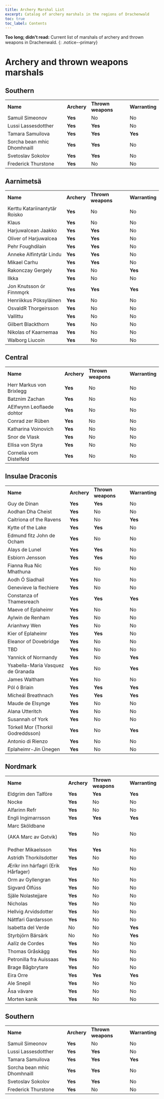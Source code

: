 ```yaml
---
title: Archery Marshal List 
excerpt: Catalog of archery marshals in the regions of Drachenwald
toc: true
toc_label: Contents
---
```


__Too long; didn't read:__ Current list of marshals of archery and thrown weapons in Drachenwald. 
{: .notice--primary}

# Archery and thrown weapons marshals 

## Southern


<table><tr><td><strong>Name</strong></td><td><strong>Archery</strong></td><td><strong>Thrown weapons</strong></td><td><strong>Warranting</strong></td>
  </tr><tr><td>Samuil Simeonov</td><td><strong>Yes</strong></td><td>No</td><td>No</td>
  </tr><tr><td>Lussi Lassesdotther</td><td><strong>Yes</strong></td><td><strong>Yes</strong></td><td>No</td>
  </tr><tr><td>Tamara Samuilova</td><td><strong>Yes</strong></td><td><strong>Yes</strong></td><td><strong>Yes</strong></td>
  </tr><tr><td>Sorcha bean mhic Dhomhnaill</td><td><strong>Yes</strong></td><td><strong>Yes</strong></td><td>No</td>
  </tr><tr><td>Svetoslav Sokolov</td><td><strong>Yes</strong></td><td><strong>Yes</strong></td><td>No</td>
  </tr><tr><td>Frederick Thurstone</td><td><strong>Yes</strong></td><td>No</td><td>No</td>
  </tr>
</table>


## Aarnimetsä


<table><tr><td><strong>Name</strong></td><td><strong>Archery</strong></td><td><strong>Thrown weapons</strong></td><td><strong>Warranting</strong></td>
  </tr><tr><td>Kerttu Katariinantytär Roisko</td><td><strong>Yes</strong></td><td>No</td><td>No</td>
  </tr><tr><td>Klaus</td><td><strong>Yes</strong></td><td>No</td><td>No</td>
  </tr><tr><td>Harjuwalcean Jaakko</td><td><strong>Yes</strong></td><td><strong>Yes</strong></td><td>No</td>
  </tr><tr><td>Oliver of Harjuwalcea</td><td><strong>Yes</strong></td><td><strong>Yes</strong></td><td>No</td>
  </tr><tr><td>Pehr Foughdilain</td><td><strong>Yes</strong></td><td><strong>Yes</strong></td><td>No</td>
  </tr><tr><td>Anneke Alfintytär Lindu</td><td><strong>Yes</strong></td><td><strong>Yes</strong></td><td>No</td>
  </tr><tr><td>Mikael Carhu</td><td><strong>Yes</strong></td><td><strong>Yes</strong></td><td>No</td>
  </tr><tr><td>Rakonczay Gergely</td><td><strong>Yes</strong></td><td>No</td><td><strong>Yes</strong></td>
  </tr><tr><td>Ilkka</td><td><strong>Yes</strong></td><td>No</td><td>No</td>
  </tr><tr><td>Jon Knutsson ór Finnmǫrk</td><td><strong>Yes</strong></td><td><strong>Yes</strong></td><td><strong>Yes</strong></td>
  </tr><tr><td>Henriikkus Pöksyläinen</td><td><strong>Yes</strong></td><td>No</td><td>No</td>
  </tr><tr><td>OsvaldR Thorgeirsson</td><td><strong>Yes</strong></td><td>No</td><td>No</td>
  </tr><tr><td>Vallittu</td><td><strong>Yes</strong></td><td>No</td><td>No</td>
  </tr><tr><td>Gilbert Blackthorn</td><td><strong>Yes</strong></td><td>No</td><td>No</td>
  </tr><tr><td>Nikolas of Kaarnemaa</td><td><strong>Yes</strong></td><td>No</td><td>No</td>
  </tr><tr><td>Walborg Liucoin</td><td><strong>Yes</strong></td><td>No</td><td>No</td>
  </tr>
</table>



## Central


<table><tr><td><strong>Name</strong></td><td><strong>Archery</strong></td><td><strong>Thrown weapons</strong></td><td><strong>Warranting</strong></td>
  </tr><tr><td>Herr Markus von Brixlegg</td><td><strong>Yes</strong></td><td>No</td><td>No</td>
  </tr><tr><td>Batznim Zachan</td><td><strong>Yes</strong></td><td>No</td><td>No</td>
  </tr><tr><td>AElfwynn Leoflaede dohtor</td><td><strong>Yes</strong></td><td>No</td><td>No</td>
  </tr><tr><td>Conrad zer Rüben</td><td><strong>Yes</strong></td><td>No</td><td>No</td>
  </tr><tr><td>Katharina Voinovich</td><td><strong>Yes</strong></td><td>No</td><td>No</td>
  </tr><tr><td>Snor de Vlask</td><td><strong>Yes</strong></td><td>No</td><td>No</td>
  </tr><tr><td>Ellisa von Styra</td><td><strong>Yes</strong></td><td>No</td><td>No</td>
  </tr><tr><td>Cornelia vom Distelfeld</td><td><strong>Yes</strong></td><td>No</td><td>No</td>
  </tr>
</table>



## Insulae Draconis


<table><tr><td><strong>Name</strong></td><td><strong>Archery</strong></td><td><strong>Thrown weapons</strong></td><td><strong>Warranting</strong></td>
  </tr><tr><td>Guy de Dinan</td><td><strong>Yes</strong></td><td><strong>Yes</strong></td><td>No</td>
  </tr><tr><td>Aodhan Dha Cheist</td><td><strong>Yes</strong></td><td>No</td><td>No</td>
  </tr><tr><td>Caitriona of the Ravens</td><td><strong>Yes</strong></td><td>No</td><td><strong>Yes</strong></td>
  </tr><tr><td>Kytte of the Lake</td><td><strong>Yes</strong></td><td><strong>Yes</strong></td><td>No</td>
  </tr><tr><td>Edmund fitz John de Ocham</td><td><strong>Yes</strong></td><td>No</td><td>No</td>
  </tr><tr><td>Alays de Lunel</td><td><strong>Yes</strong></td><td><strong>Yes</strong></td><td>No</td>
  </tr><tr><td>Esbiorn Jensson</td><td><strong>Yes</strong></td><td><strong>Yes</strong></td><td>No</td>
  </tr><tr><td>Fianna Rua Nic Mhathuna</td><td><strong>Yes</strong></td><td>No</td><td>No</td>
  </tr><tr><td>Aodh Ó Siadhail</td><td><strong>Yes</strong></td><td>No</td><td>No</td>
  </tr><tr><td>Genevieve la flechiere</td><td><strong>Yes</strong></td><td>No</td><td>No</td>
  </tr><tr><td>Constanza of Thamesreach</td><td><strong>Yes</strong></td><td><strong>Yes</strong></td><td><strong>Yes</strong></td>
  </tr><tr><td>Maeve of Eplaheimr</td><td><strong>Yes</strong></td><td>No</td><td>No</td>
  </tr><tr><td>Aylwin de Renham</td><td><strong>Yes</strong></td><td>No</td><td>No</td>
  </tr><tr><td>Arianhwy Wen</td><td><strong>Yes</strong></td><td>No</td><td>No</td>
  </tr><tr><td>Kier of Eplaheimr</td><td><strong>Yes</strong></td><td><strong>Yes</strong></td><td>No</td>
  </tr><tr><td>Eleanor of Dovebridge</td><td><strong>Yes</strong></td><td>No</td><td>No</td>
  </tr><tr><td>TBD</td><td><strong>Yes</strong></td><td>No</td><td>No</td>
  </tr><tr><td>Yannick of Normandy</td><td><strong>Yes</strong></td><td>No</td><td><strong>Yes</strong></td>
  </tr><tr><td>Ysabella-Maria Vasquez de Granada</td><td><strong>Yes</strong></td><td>No</td><td><strong>Yes</strong></td>
  </tr><tr><td>James Waltham</td><td><strong>Yes</strong></td><td>No</td><td>No</td>
  </tr><tr><td>Pól ó Briain</td><td><strong>Yes</strong></td><td><strong>Yes</strong></td><td><strong>Yes</strong></td>
  </tr><tr><td>Mícheál Breathnach</td><td><strong>Yes</strong></td><td><strong>Yes</strong></td><td><strong>Yes</strong></td>
  </tr><tr><td>Maude de Elsynge</td><td><strong>Yes</strong></td><td>No</td><td>No</td>
  </tr><tr><td>Alana Utteritch</td><td><strong>Yes</strong></td><td>No</td><td>No</td>
  </tr><tr><td>Susannah of York</td><td><strong>Yes</strong></td><td>No</td><td>No</td>
  </tr><tr><td>Tórkell Mor (Thorkil Godreddsson)</td><td><strong>Yes</strong></td><td>No</td><td><strong>Yes</strong></td>
  </tr><tr><td>Antonio di Rienzo</td><td><strong>Yes</strong></td><td>No</td><td>No</td>
  </tr><tr><td>Eplaheimr-Jin Ünegen</td><td><strong>Yes</strong></td><td>No</td><td>No</td>
  </tr>
</table>



## Nordmark


<table><tr><td><strong>Name</strong></td><td><strong>Archery</strong></td><td><strong>Thrown weapons</strong></td><td><strong>Warranting</strong></td>
  </tr><tr><td>Eldgrim den Talföre</td><td><strong>Yes</strong></td><td><strong>Yes</strong></td><td><strong>Yes</strong></td>
  </tr><tr><td>Nocke</td><td><strong>Yes</strong></td><td>No</td><td>No</td>
  </tr><tr><td>Alfarinn Refr</td><td><strong>Yes</strong></td><td>No</td><td>No</td>
  </tr><tr><td>Engli Ingimarrsson</td><td><strong>Yes</strong></td><td><strong>Yes</strong></td><td><strong>Yes</strong></td>
  </tr><tr><td>Marc Sköldbane
<p>
(AKA Marc av Gotvik)</td><td><strong>Yes</strong></td><td>No</td><td>No</td>
  </tr><tr><td>Pedher Mikaelsson</td><td><strong>Yes</strong></td><td><strong>Yes</strong></td><td>No</td>
  </tr><tr><td>Astridh Thorkilsdotter</td><td><strong>Yes</strong></td><td>No</td><td>No</td>
  </tr><tr><td>Æríkr inn hárfagri (Erik Hårfager)</td><td><strong>Yes</strong></td><td>No</td><td>No</td>
  </tr><tr><td>Orm av Gyllengran</td><td><strong>Yes</strong></td><td>No</td><td>No</td>
  </tr><tr><td>Sigvard Ölfúss</td><td><strong>Yes</strong></td><td>No</td><td>No</td>
  </tr><tr><td>Själe Nolastejjare</td><td><strong>Yes</strong></td><td>No</td><td>No</td>
  </tr><tr><td>Nicholas</td><td><strong>Yes</strong></td><td>No</td><td>No</td>
  </tr><tr><td>Hellvig Arvidsdotter</td><td><strong>Yes</strong></td><td>No</td><td>No</td>
  </tr><tr><td>Náttfari Gardarsson</td><td><strong>Yes</strong></td><td>No</td><td>No</td>
  </tr><tr><td>Isabetta del Verde</td><td>No</td><td>No</td><td><strong>Yes</strong></td>
  </tr><tr><td>Styrbjörn Bärsärk</td><td>No</td><td>No</td><td><strong>Yes</strong></td>
  </tr><tr><td>Aalïz de Cordes</td><td><strong>Yes</strong></td><td>No</td><td>No</td>
  </tr><tr><td>Thomas Gråskägg</td><td><strong>Yes</strong></td><td>No</td><td>No</td>
  </tr><tr><td>Petronilla fra Auissaas</td><td><strong>Yes</strong></td><td>No</td><td>No</td>
  </tr><tr><td>Brage Bågbrytare</td><td><strong>Yes</strong></td><td>No</td><td>No</td>
  </tr><tr><td>Eira Orre</td><td><strong>Yes</strong></td><td><strong>Yes</strong></td><td><strong>Yes</strong></td>
  </tr><tr><td>Ale Snepil</td><td><strong>Yes</strong></td><td>No</td><td>No</td>
  </tr><tr><td>Åsa vävare</td><td><strong>Yes</strong></td><td>No</td><td>No</td>
  </tr><tr><td>Morten kanik</td><td><strong>Yes</strong></td><td>No</td><td>No</td>
  </tr>
</table>



## Southern


<table><tr><td><strong>Name</strong></td><td><strong>Archery</strong></td><td><strong>Thrown weapons</strong></td><td><strong>Warranting</strong></td>
  </tr><tr><td>Samuil Simeonov</td><td><strong>Yes</strong></td><td>No</td><td>No</td>
  </tr><tr><td>Lussi Lassesdotther</td><td><strong>Yes</strong></td><td><strong>Yes</strong></td><td>No</td>
  </tr><tr><td>Tamara Samuilova</td><td><strong>Yes</strong></td><td><strong>Yes</strong></td><td><strong>Yes</strong></td>
  </tr><tr><td>Sorcha bean mhic Dhomhnaill</td><td><strong>Yes</strong></td><td><strong>Yes</strong></td><td>No</td>
  </tr><tr><td>Svetoslav Sokolov</td><td><strong>Yes</strong></td><td><strong>Yes</strong></td><td>No</td>
  </tr><tr><td>Frederick Thurstone</td><td><strong>Yes</strong></td><td>No</td><td>No</td>
  </tr>
</table>

